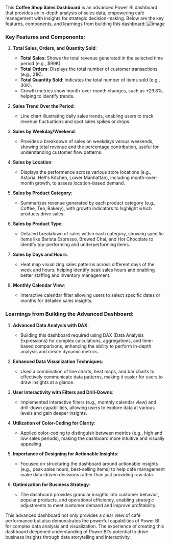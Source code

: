 
This **Coffee Shop Sales Dashboard** is an advanced Power BI dashboard that provides an in-depth analysis of sales data, empowering café management with insights for strategic decision-making. Below are the key features, components, and learnings from building this dashboard:
![image](https://github.com/user-attachments/assets/f2f6aa5d-b930-4545-b9b6-e056baa7193a)


### Key Features and Components:

1. **Total Sales, Orders, and Quantity Sold**:
   - **Total Sales**: Shows the total revenue generated in the selected time period (e.g., $99K).
   - **Total Orders**: Displays the total number of customer transactions (e.g., 21K).
   - **Total Quantity Sold**: Indicates the total number of items sold (e.g., 30K).
   - Growth metrics show month-over-month changes, such as +29.8%, helping to identify trends.

2. **Sales Trend Over the Period**:
   - Line chart illustrating daily sales trends, enabling users to track revenue fluctuations and spot sales spikes or drops.

3. **Sales by Weekday/Weekend**:
   - Provides a breakdown of sales on weekdays versus weekends, showing total revenue and the percentage contribution, useful for understanding customer flow patterns.

4. **Sales by Location**:
   - Displays the performance across various store locations (e.g., Astoria, Hell's Kitchen, Lower Manhattan), including month-over-month growth, to assess location-based demand.

5. **Sales by Product Category**:
   - Summarizes revenue generated by each product category (e.g., Coffee, Tea, Bakery), with growth indicators to highlight which products drive sales.

6. **Sales by Product Type**:
   - Detailed breakdown of sales within each category, showing specific items like Barista Espresso, Brewed Chai, and Hot Chocolate to identify top-performing and underperforming items.

7. **Sales by Days and Hours**:
   - Heat map visualizing sales patterns across different days of the week and hours, helping identify peak sales hours and enabling better staffing and inventory management.

8. **Monthly Calendar View**:
   - Interactive calendar filter allowing users to select specific dates or months for detailed sales insights.

### Learnings from Building the Advanced Dashboard:

1. **Advanced Data Analysis with DAX**:
   - Building this dashboard required using DAX (Data Analysis Expressions) for complex calculations, aggregations, and time-based comparisons, enhancing the ability to perform in-depth analysis and create dynamic metrics.

2. **Enhanced Data Visualization Techniques**:
   - Used a combination of line charts, heat maps, and bar charts to effectively communicate data patterns, making it easier for users to draw insights at a glance.

3. **User Interactivity with Filters and Drill-Downs**:
   - Implemented interactive filters (e.g., monthly calendar view) and drill-down capabilities, allowing users to explore data at various levels and gain deeper insights.

4. **Utilization of Color-Coding for Clarity**:
   - Applied color-coding to distinguish between metrics (e.g., high and low sales periods), making the dashboard more intuitive and visually appealing.

5. **Importance of Designing for Actionable Insights**:
   - Focused on structuring the dashboard around actionable insights (e.g., peak sales hours, best-selling items) to help café management make data-driven decisions rather than just providing raw data.

6. **Optimization for Business Strategy**:
   - The dashboard provides granular insights into customer behavior, popular products, and operational efficiency, enabling strategic adjustments to meet customer demand and improve profitability.

This advanced dashboard not only provides a clear view of café performance but also demonstrates the powerful capabilities of Power BI for complex data analysis and visualization. The experience of creating this dashboard deepened understanding of Power BI's potential to drive business insights through data storytelling and interactivity.
